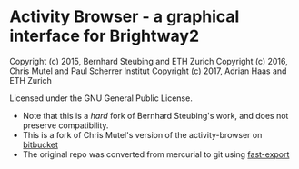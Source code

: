 # Activity Browser - a graphical interface for Brightway2

Copyright (c) 2015, Bernhard Steubing and ETH Zurich
Copyright (c) 2016, Chris Mutel and Paul Scherrer Institut
Copyright (c) 2017, Adrian Haas and ETH Zurich

Licensed under the GNU General Public License.

- Note that this is a *hard* fork of Bernhard Steubing's work, and does not preserve compatibility.
- This is a fork of Chris Mutel's version of the activity-browser on [bitbucket](https://bitbucket.org/cmutel/activity-browser)
- The original repo was converted from mercurial to git using [fast-export](https://github.com/frej/fast-export)  

